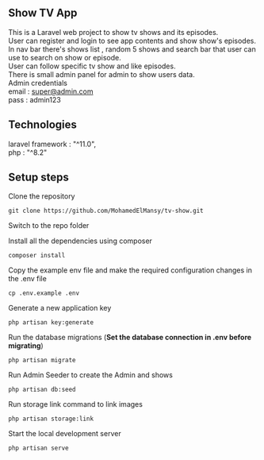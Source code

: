 ## Show TV App

This is a Laravel web project to show tv shows and its episodes.<br />
User can register and login to see app contents and show show's episodes.<br />
In nav bar there's shows list , random 5 shows and search bar that user can use to search on show or episode.<br />
User can follow specific tv show and like episodes.<br />
There is small admin panel for admin to show users data.<br />
Admin credentials <br />
email : super@admin.com <br />
pass : admin123 <br />

## Technologies

laravel framework : "^11.0", <br />
php : "^8.2"
 

## Setup steps
Clone the repository

    git clone https://github.com/MohamedElMansy/tv-show.git

Switch to the repo folder

Install all the dependencies using composer

    composer install

Copy the example env file and make the required configuration changes in the .env file

    cp .env.example .env

Generate a new application key

    php artisan key:generate

Run the database migrations (**Set the database connection in .env before migrating**)

    php artisan migrate

Run Admin Seeder to create the Admin and shows

    php artisan db:seed

Run storage link command to link images

    php artisan storage:link
    
Start the local development server

    php artisan serve
